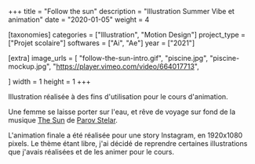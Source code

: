 +++
title = "Follow the sun"
description = "Illustration Summer Vibe et animation"
date = "2020-01-05"
weight = 4

[taxonomies]
categories = ["Illustration", "Motion Design"]
project_type = ["Projet scolaire"]
softwares = ["Ai", "Ae"]
year = ["2021"]

[extra]
image_urls = [
    "follow-the-sun-intro.gif",
    "piscine.jpg",
    "piscine-mockup.jpg",
    "https://player.vimeo.com/video/664017713",

]
width = 1
height = 1
+++

Illustration réalisée à des fins d'utilisation pour le cours d'animation.

Une femme se laisse porter sur l'eau, et rêve de voyage sur fond de la musique [The Sun](https://www.youtube.com/watch?v=WTrNsAsjEmY) de [Parov Stelar](https://fr.wikipedia.org/wiki/Parov_Stelar).

L'animation finale a été réalisée pour une story Instagram, en 1920x1080 pixels. Le thème étant libre, j'ai décidé de reprendre certaines illustrations que j'avais réalisées et de les animer pour le cours.